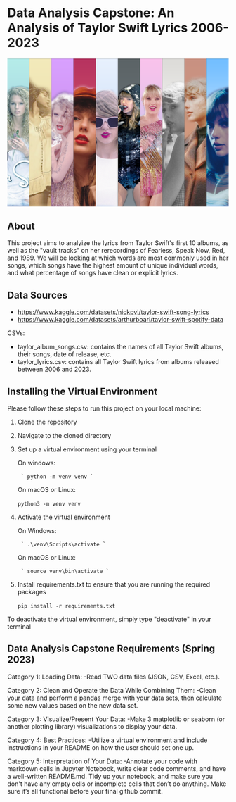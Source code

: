 # Data Analysis Capstone: An Analysis of Taylor Swift Lyrics 2006-2023

 ![Alt text](image.png)

## About
This project aims to analyize the lyrics from Taylor Swift's first 10 albums, as well as the "vault tracks" on her rerecordings of Fearless, Speak Now, Red, and 1989. We will be looking at which words are most commonly used in her songs, which songs have the highest amount of unique individual words, and what percentage of songs have clean or explicit lyrics.

## Data Sources
- https://www.kaggle.com/datasets/nickpvl/taylor-swift-song-lyrics
- https://www.kaggle.com/datasets/arthurboari/taylor-swift-spotify-data

CSVs:
- taylor_album_songs.csv: contains the names of all Taylor Swift albums, their songs, date of release, etc.
- taylor_lyrics.csv: contains all Taylor Swift lyrics from albums released between 2006 and 2023.

## Installing the Virtual Environment
Please follow these steps to run this project on your local machine:
1. Clone the repository
1. Navigate to the cloned directory
1. Set up a virtual environment using your terminal

    On windows:

        ` python -m venv venv `

    On macOS or Linux:

     ` python3 -m venv venv `

1. Activate the virtual environment

    On Windows:

        ` .\venv\Scripts\activate `
    
    On macOS or Linux:

        ` source venv\bin\activate `

1. Install requirements.txt to ensure that you are running the required packages

    ` pip install -r requirements.txt `

To deactivate the virtual environment, simply type "deactivate" in your terminal


## Data Analysis Capstone Requirements (Spring 2023)
Category 1: Loading Data:
    -Read TWO data files (JSON, CSV, Excel, etc.).

Category 2: Clean and Operate the Data While Combining Them:
    -Clean your data and perform a pandas merge with your data sets, then calculate some new values based on the new data set.

Category 3: Visualize/Present Your Data:
    -Make 3 matplotlib or seaborn (or another plotting library) visualizations to display your data.

Category 4: Best Practices:
    -Utilize a virtual environment and include instructions in your README on how the user should set one up.

Category 5: Interpretation of Your Data:
    -Annotate your code with markdown cells in Jupyter Notebook, write clear code comments, and have a well-written README.md. Tidy up your notebook, and make sure you don't have any empty cells or incomplete cells that don’t do anything. Make sure it’s all functional before your final github commit.